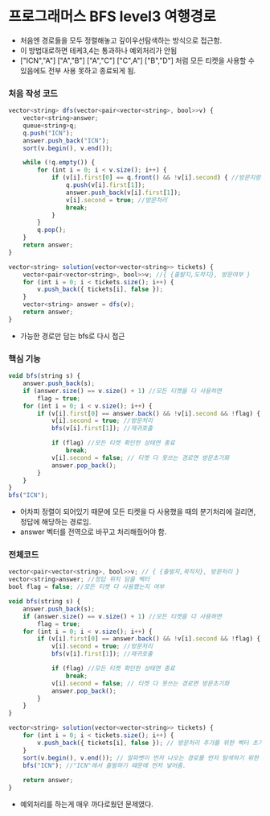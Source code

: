 # 프로그래머스 BFS level3 여행경로
- 처음엔 경로들을 모두 정렬해놓고 깊이우선탐색하는 방식으로 접근함.
- 이 방법대로하면 테케3,4는 통과하나 예외처리가 안됨
- ["ICN","A"] ["A","B"] ["A","C"] ["C",A"] ["B","D"] 처럼 모든 티켓을 사용할 수 있음에도 전부 사용 못하고 종료되게 됨.

### 처음 작성 코드
```jsx
vector<string> dfs(vector<pair<vector<string>, bool>>v) {
	vector<string>answer;
	queue<string>q;
	q.push("ICN");
	answer.push_back("ICN");
	sort(v.begin(), v.end());

	while (!q.empty()) {
		for (int i = 0; i < v.size(); i++) {
			if (v[i].first[0] == q.front() && !v[i].second) { //방문지랑 현재 위치가 같고, 사용 안 한 티켓이면
				q.push(v[i].first[1]);
				answer.push_back(v[i].first[1]);
				v[i].second = true; //방문처리
				break;
			}
		}
		q.pop();
	}
	return answer;
}

vector<string> solution(vector<vector<string>> tickets) {
	vector<pair<vector<string>, bool>>v; //{ {출발지,도착지}, 방문여부 }
	for (int i = 0; i < tickets.size(); i++) {
		v.push_back({ tickets[i], false });
	}
	vector<string> answer = dfs(v);
	return answer;
}
```

- 가능한 경로만 담는 bfs로 다시 접근

### 핵심 기능
```jsx
void bfs(string s) {
	answer.push_back(s);
	if (answer.size() == v.size() + 1) //모든 티켓을 다 사용하면
		flag = true;
	for (int i = 0; i < v.size(); i++) {
		if (v[i].first[0] == answer.back() && !v[i].second && !flag) { //현재 위치랑 티켓이 같고, 목적지를 방문한 적이 없고, 모든 티켓을 확인한게 아니면
			v[i].second = true; //방문처리
			bfs(v[i].first[1]); //재귀호출

			if (flag) //모든 티켓 확인한 상태면 종료
				break;
			v[i].second = false; // 티켓 다 못쓰는 경로면 방문초기화
			answer.pop_back(); 
		}
	}
}
bfs("ICN");
```
- 어차피 정렬이 되어있기 때문에 모든 티켓을 다 사용했을 때의 분기처리에 걸리면, 정답에 해당하는 경로임.
- answer 벡터를 전역으로 바꾸고 처리해줬어야 함.

### 전체코드
```jsx
vector<pair<vector<string>, bool>>v; // { {출발지,목적지}, 방문처리 }
vector<string>answer; //정답 위치 담을 벡터
bool flag = false; //모든 티켓 다 사용했는지 여부

void bfs(string s) {
	answer.push_back(s);
	if (answer.size() == v.size() + 1) //모든 티켓을 다 사용하면
		flag = true;
	for (int i = 0; i < v.size(); i++) {
		if (v[i].first[0] == answer.back() && !v[i].second && !flag) { //현재 위치랑 티켓이 같고, 목적지를 방문한 적이 없고, 모든 티켓을 확인한게 아니면
			v[i].second = true; //방문처리
			bfs(v[i].first[1]); //재귀호출

			if (flag) //모든 티켓 확인한 상태면 종료
				break;
			v[i].second = false; // 티켓 다 못쓰는 경로면 방문초기화
			answer.pop_back(); 
		}
	}
}

vector<string> solution(vector<vector<string>> tickets) {
	for (int i = 0; i < tickets.size(); i++) {
		v.push_back({ tickets[i], false }); // 방문처리 추가를 위한 벡터 초기화
	}
	sort(v.begin(), v.end()); // 알파벳이 먼저 나오는 경로를 먼저 탐색하기 위한 정렬
	bfs("ICN"); //"ICN"에서 출발하기 때문에 먼저 넣어줌.
	
	return answer;
}
```
- 예외처리를 하는게 매우 까다로웠던 문제였다.

